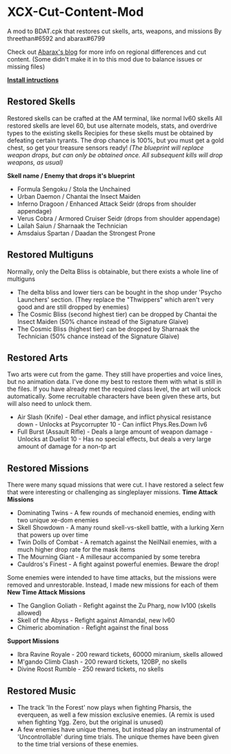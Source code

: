 # XCX-Cut-Content-Mod
A mod to BDAT.cpk that restores cut skells, arts, weapons, and missions
By threethan#6592 and abarax#6799

Check out [Abarax's blog](https://recedingrust.wordpress.com/) for more info on regional differences and cut content. (Some didn't make it in to this mod due to balance issues or missing files)

**[Install intructions](INSTALL.md)**

## Restored Skells
Restored skells can be crafted at the AM terminal, like normal lv60 skells
All restored skells are level 60, but use alternate models, stats, and overdrive types to the existing skells
Recipies for these skells must be obtained by defeating certain tyrants. The drop chance is 100%, but you must get a gold chest, so get your treasure sensors ready!
*(The blueprint will replace weapon drops, but can only be obtained once. All subsequent kills will drop weapons, as usual)*

**Skell name / Enemy that drops it's blueprint**
- Formula Sengoku / Stola the Unchained
- Urban Daemon / Chantai the Insect Maiden
- Inferno Dragoon / Enhanced Attack Seidr (drops from shoulder appendage)
- Verus Cobra / Armored Cruiser Seidr (drops from shoulder appendage)
- Lailah Saiun / Sharnaak the Technician
- Amsdaius Spartan / Daadan the Strongest Prone

## Restored Multiguns
Normally, only the Delta Bliss is obtainable, but there exists a whole line of multiguns
- The delta bliss and lower tiers can be bought in the shop under 'Psycho Launchers' section. (They replace the "Thwippers" which aren't very good and are still dropped by enemies)
- The Cosmic Bliss (second highest tier) can be dropped by Chantai the Insect Maiden (50% chance instead of the Signature Glaive)
- The Cosmic Bliss (highest tier) can be dropped by Sharnaak the Technician (50% chance instead of the Signature Glaive)

## Restored Arts
Two arts were cut from the game. They still have properties and voice lines, but no animation data. I've done my best to restore them with what is still in the files.
If you have already met the required class level, the art will unlock automatically.
Some recruitable characters have been given these arts, but will also need to unlock them.
- Air Slash (Knife) - Deal ether damage, and inflict physical resistance down - Unlocks at Psycorrupter 10 - Can inflict Phys.Res.Down lv6
- Full Burst (Assault Rifle) - Deals a large amount of weapon damage - Unlocks at Duelist 10 - Has no special effects, but deals a very large amount of damage for a non-tp art

## Restored Missions
There were many squad missions that were cut. I have restored a select few that were interesting or challenging as singleplayer missions.
**Time Attack Missions**
- Dominating Twins - A few rounds of mechanoid enemies, ending with two unique xe-dom enemies
- Skell Showdown - A many round skell-vs-skell battle, with a lurking Xern that powers up over time
- Twin Dolls of Combat - A rematch against the NeilNail enemies, with a much higher drop rate for the mask items
- The Mourning Giant - A millesaur accompanied by some terebra
- Cauldros's Finest - A fight against powerful enemies. Beware the drop!

Some enemies were intended to have time attacks, but the missions were removed and unrestorable. Instead, I made new missions for each of them
**New Time Attack Missions**
- The Ganglion Goliath - Refight against the Zu Pharg, now lv100 (skells allowed)
- Skell of the Abyss - Refight against Almandal, new lv60
- Chimeric abomination - Refight against the final boss

**Support Missions**
- Ibra Ravine Royale - 200 reward tickets, 60000 miranium, skells allowed
- M'gando Climb Clash - 200 reward tickets, 120BP, no skells
- Divine Roost Rumble - 250 reward tickets, no skells

## Restored Music
- The track 'In the Forest' now plays when fighting Pharsis, the everqueen, as well a few mission exclusive enemies. (A remix is used when fighting Ygg. Zero, but the original is unused)
- A few enemies have unique themes, but instead play an instrumental of 'Uncontrollable' during time trials. The unique themes have been given to the time trial versions of these enemies.
